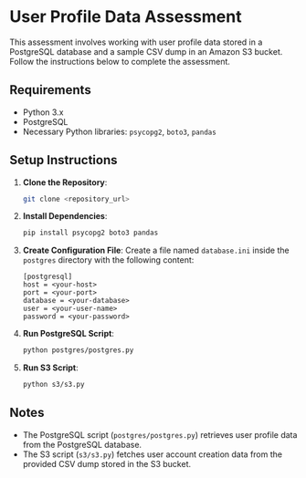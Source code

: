 # User Profile Data Assessment

This assessment involves working with user profile data stored in a PostgreSQL database and a sample CSV dump in an Amazon S3 bucket. Follow the instructions below to complete the assessment.

## Requirements

- Python 3.x
- PostgreSQL
- Necessary Python libraries: `psycopg2`, `boto3`, `pandas`

## Setup Instructions

1. **Clone the Repository**: 
    ```bash
    git clone <repository_url>
    ```

2. **Install Dependencies**: 
    ```bash
    pip install psycopg2 boto3 pandas
    ```

3. **Create Configuration File**: 
    Create a file named `database.ini` inside the `postgres` directory with the following content:

    ```
    [postgresql]
    host = <your-host>
    port = <your-port>
    database = <your-database>
    user = <your-user-name>
    password = <your-password>
    ```

4. **Run PostgreSQL Script**: 
    ```bash
    python postgres/postgres.py
    ```

5. **Run S3 Script**: 
    ```bash
    python s3/s3.py
    ```

## Notes

- The PostgreSQL script (`postgres/postgres.py`) retrieves user profile data from the PostgreSQL database.
- The S3 script (`s3/s3.py`) fetches user account creation data from the provided CSV dump stored in the S3 bucket.
